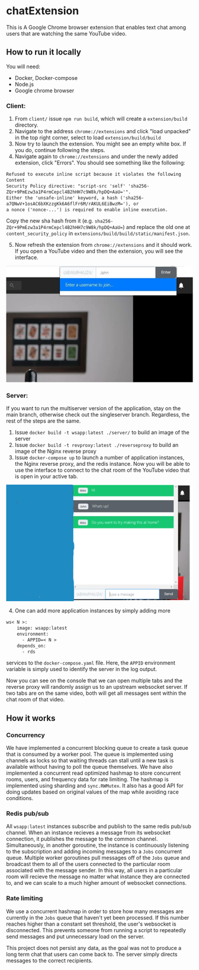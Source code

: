 # chatExtension
This is A Google Chrome browser extension that enables text chat among users that are watching the same YouTube video.

## How to run it locally

You will need:
- Docker, Docker-compose
- Node.js
- Google chrome browser



### Client:
1. From `client/` issue `npm run build`, which will create a `extension/build` directory. 
2. Navigate to the address `chrome://extensions` and click "load unpacked" in the top right corner, select to load `extension/build/build`
3. Now try to launch the extension. You might see an empty white box. If you do, continue following the steps. 
4. Navigate again to `chrome://extensions` and under the newly added extension, click "Errors". You should see something like the following:
  ```
  Refused to execute inline script because it violates the following Content
  Security Policy directive: "script-src 'self' 'sha256-ZQr+9PmEzw3a1P4rmCepcl4B2hHH7c9W8k/hpDQ+AaU='". 
  Either the 'unsafe-inline' keyword, a hash ('sha256-a7QNwV+1osAC6bXKzzgKk6A6flFr6M/rAKUL6EiBwzM='), or 
  a nonce ('nonce-...') is required to enable inline execution.
  ```
  Copy the new sha hash from it (e.g. `sha256-ZQr+9PmEzw3a1P4rmCepcl4B2hHH7c9W8k/hpDQ+AaU=`) and replace the old one at `content_security_policy` in `extensions/build/build/static/manifest.json`. 

5. Now refresh the extension from `chrome://extensions` and it should work. If you open a YouTube video and then the extension, you will see the interface.

![Sign in](https://github.com/miteshkumar77/chatExtension/blob/main/cap1.jpg?raw=true)

### Server:

If you want to run the multiserver version of the application, stay on the main branch, otherwise check out the singleserver branch. Regardless, the rest of the steps are the same. 

1. Issue `docker build -t wsapp:latest ./server/` to build an image of the server
2. Issue `docker build -t revproxy:latest ./reverseproxy` to build an image of the Nginx reverse proxy
3. Issue `docker-compose up` to launch a number of application instances, the Nginx reverse proxy, and the redis instance. Now you will be able to use the interface to connect to the chat room of the YouTube video that is open in your active tab. 

![Chat](https://github.com/miteshkumar77/chatExtension/blob/main/cap2.png?raw=true)


4. One can add more application instances by simply adding more 
```
ws< N >:
    image: wsapp:latest
    environment:
      - APPID=< N >
    depends_on:
      - rds
```
services to the `docker-compose.yaml` file. Here, the `APPID` environment variable is simply used to identify the server in the log output. 

Now you can see on the console that we can open multiple tabs and the reverse proxy will randomly assign us to an upstream websocket server. If two tabs are on the same video, both will get all messages sent within the chat room of that video. 



## How it works

### Concurrency
We have implemented a concurrent blocking queue to create a task queue that is consumed by a worker pool. The queue is implemented using channels as locks so that waiting threads can stall until a new task is available without having to poll the queue themselves. 
We have also implemented a concurrent read optimized hashmap to store concurrent rooms, users, and frequency data for rate limiting. The hashmap is implemented using sharding and `sync.RWMutex`. It also has a good API for doing updates based on original values of the map while avoiding race conditions.

### Redis pub/sub
All `wsapp:latest` instances subscribe and publish to the same redis pub/sub channel. When an instance recieves a message from its websocket connection, it publishes the message to the common channel. Simultaneously, in another goroutine, the instance is continuously listening to the subscription and adding incoming messages to a `Jobs` concurrent queue. Multiple worker goroutines pull messages off of the `Jobs` queue and broadcast them to all of the users connected to the particular room associated with the message sender. In this way, all users in a particular room will recieve the message no matter what instance they are connected to, and we can scale to a much higher amount of websocket connections. 

### Rate limiting
We use a concurrent hashmap in order to store how many messages are currently in the `Jobs` queue that haven't yet been processed. If this number reaches higher than a constant set threshold, the user's websocket is disconnected. This prevents someone from running a script to repeatedly send messages and put unnecessary load on the server.

This project does not persist any data, as the goal was not to produce a long term chat that users can come back to. The server simply directs messages to the correct recipients. 
  



